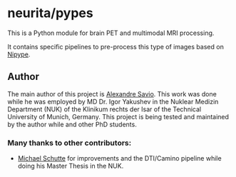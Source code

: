 # neurita/pypes

This is a Python module for brain PET and multimodal MRI processing.

It contains specific pipelines to pre-process this type of images based on [Nipype](http://nipype.readthedocs.io).

## Author

The main author of this project is [Alexandre Savio](http://alexsavio.github.io/).
This work was done while he was employed by MD Dr. Igor Yakushev
in the Nuklear Medizin Department (NUK) of the Klinikum rechts der Isar of
the Technical University of Munich, Germany. This project is being tested and maintained 
by the author while and other PhD students.

### Many thanks to other contributors:

- [Michael Schutte](https://github.com/schutte) for improvements and the DTI/Camino
pipeline while doing his Master Thesis in the NUK.
